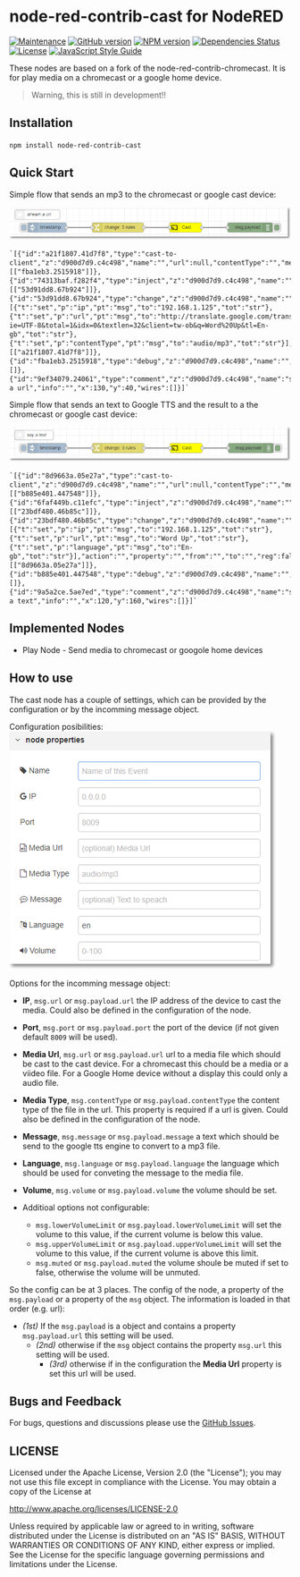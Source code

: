 # node-red-contrib-cast for NodeRED

[![Maintenance](https://img.shields.io/badge/Maintained%3F-yes-green.svg)](https://github.com/hypnos3/node-red-contrib-cast/graphs/commit-activity)
[![GitHub version](https://badge.fury.io/gh/Hypnos3%2Fnode-red-contrib-cast.svg)](https://github.com/hypnos3/node-red-contrib-cast)
[![NPM version](https://badge.fury.io/js/node-red-contrib-cast.svg)](http://badge.fury.io/js/node-red-contrib-cast)
[![Dependencies Status](https://david-dm.org/hypnos3/node-red-contrib-cast/status.svg)](https://david-dm.org/hypnos3/node-red-contrib-cast)
[![License](https://img.shields.io/badge/License-Apache%202.0-blue.svg)](https://opensource.org/licenses/Apache-2.0)
[![JavaScript Style Guide](https://img.shields.io/badge/code_style-standard-brightgreen.svg)](https://standardjs.com)

These nodes are based on a fork of the node-red-contrib-chromecast. It is for play media on a chromecast or a google home device.

> Warning, this is still in development!!

## Installation

`npm install node-red-contrib-cast`

## Quick Start

Simple flow that sends an mp3 to the chromecast or google cast device:

![example 1](images/example1.png?raw=true "Echo Flow")

    `[{"id":"a21f1807.41d7f8","type":"cast-to-client","z":"d900d7d9.c4c498","name":"","url":null,"contentType":"","message":null,"language":"en","ip":"","port":"","volume":null,"x":590,"y":80,"wires":[["fba1eb3.2515918"]]},{"id":"74313baf.f282f4","type":"inject","z":"d900d7d9.c4c498","name":"","topic":"","payload":"","payloadType":"date","repeat":"","crontab":"","once":false,"onceDelay":0.1,"x":160,"y":80,"wires":[["53d91dd8.67b924"]]},{"id":"53d91dd8.67b924","type":"change","z":"d900d7d9.c4c498","name":"","rules":[{"t":"set","p":"ip","pt":"msg","to":"192.168.1.125","tot":"str"},{"t":"set","p":"url","pt":"msg","to":"http://translate.google.com/translate_tts?ie=UTF-8&total=1&idx=0&textlen=32&client=tw-ob&q=Word%20Up&tl=En-gb","tot":"str"},{"t":"set","p":"contentType","pt":"msg","to":"audio/mp3","tot":"str"}],"action":"","property":"","from":"","to":"","reg":false,"x":380,"y":80,"wires":[["a21f1807.41d7f8"]]},{"id":"fba1eb3.2515918","type":"debug","z":"d900d7d9.c4c498","name":"","active":true,"tosidebar":true,"console":false,"tostatus":false,"complete":"false","x":790,"y":80,"wires":[]},{"id":"9ef34079.24061","type":"comment","z":"d900d7d9.c4c498","name":"stream a url","info":"","x":130,"y":40,"wires":[]}]`

Simple flow that sends an text to Google TTS and the result to a the chromecast or google cast device:

![example 2](images/example2.png?raw=true "Echo Flow")

    `[{"id":"8d9663a.05e27a","type":"cast-to-client","z":"d900d7d9.c4c498","name":"","url":null,"contentType":"","message":null,"language":"en","ip":"","port":"","volume":null,"x":590,"y":200,"wires":[["b885e401.447548"]]},{"id":"6faf449b.c11efc","type":"inject","z":"d900d7d9.c4c498","name":"","topic":"","payload":"","payloadType":"date","repeat":"","crontab":"","once":false,"onceDelay":0.1,"x":160,"y":200,"wires":[["23bdf480.46b85c"]]},{"id":"23bdf480.46b85c","type":"change","z":"d900d7d9.c4c498","name":"","rules":[{"t":"set","p":"ip","pt":"msg","to":"192.168.1.125","tot":"str"},{"t":"set","p":"url","pt":"msg","to":"Word Up","tot":"str"},{"t":"set","p":"language","pt":"msg","to":"En-gb","tot":"str"}],"action":"","property":"","from":"","to":"","reg":false,"x":380,"y":200,"wires":[["8d9663a.05e27a"]]},{"id":"b885e401.447548","type":"debug","z":"d900d7d9.c4c498","name":"","active":true,"tosidebar":true,"console":false,"tostatus":false,"complete":"false","x":790,"y":200,"wires":[]},{"id":"9a5a2ce.5ae7ed","type":"comment","z":"d900d7d9.c4c498","name":"say a text","info":"","x":120,"y":160,"wires":[]}]`

## Implemented Nodes

 * Play Node - Send media to chromecast or googole home devices

## How to use

The cast node has a couple of settings, which can be provided by the configuration or by the incomming message object.

Configuration posibilities:
![configuration of the node](images/node-cast-properties.png?raw=true "Echo Flow")

Options for the incomming message object:
  - **IP**, `msg.url` or `msg.payload.url` the IP address of the device to cast the media. Could also be defined in the configuration of the node.
  - **Port**, `msg.port` or `msg.payload.port` the port of the device (if not given default <code>8009</code> will be used).
  - **Media Url**, `msg.url` or `msg.payload.url` url to a media file which should be cast to the cast device. For a chromecast this chould be a media or a viideo file. For a Google Home device without a display this could only a audio file.
  - **Media Type**, `msg.contentType` or `msg.payload.contentType` the content type of the file in the url. This property is required if a url is given. Could also be defined in the configuration of the node.
  - **Message**, `msg.message` or `msg.payload.message` a text which should be send to the google tts engine to convert to a mp3 file.
  - **Language**, `msg.language` or `msg.payload.language` the language which should be used for conveting the message to the media file.
  - **Volume**, `msg.volume` or `msg.payload.volume` the volume should be set.

- Additioal options not configurable:
    - `msg.lowerVolumeLimit` or `msg.payload.lowerVolumeLimit` will set the volume to this value, if the current volume is below this value.
    - `msg.upperVolumeLimit` or `msg.payload.upperVolumeLimit` will set the volume to this value, if the current volume is above this limit.
    - `msg.muted` or `msg.payload.muted` the volume shoule be muted if set to false, otherwise the volume will be unmuted.
   

So the config can be at 3 places. The config of the node, a property of the `msg.payload` or a property of the `msg` object. The information is loaded in that order (e.g. url):
  - _(1st)_ If the `msg.payload` is a object and contains a property `msg.payload.url` this setting will be used.
    - _(2nd)_ otherwise if the `msg` object contains the property `msg.url` this setting will be used.
      - _(3rd)_ otherwise if in the configuration the **Media Url** property is set this url will be used.

## Bugs and Feedback

For bugs, questions and discussions please use the
[GitHub Issues](https://github.com/Hypnos3/node-red-contrib-cast/issues).

## LICENSE

Licensed under the Apache License, Version 2.0 (the "License"); you may not use
this file except in compliance with the License. You may obtain a copy of the
License at

http://www.apache.org/licenses/LICENSE-2.0

Unless required by applicable law or agreed to in writing, software distributed
under the License is distributed on an "AS IS" BASIS, WITHOUT WARRANTIES OR
CONDITIONS OF ANY KIND, either express or implied. See the License for the
specific language governing permissions and limitations under the License.